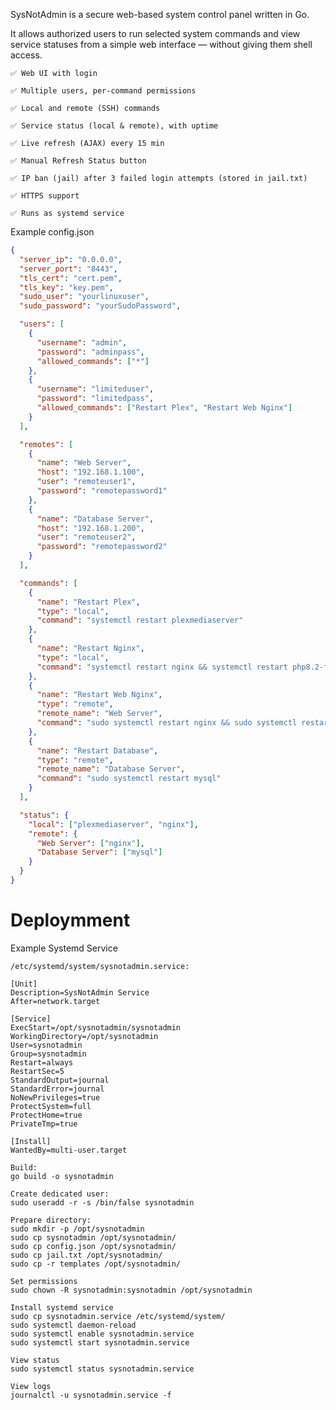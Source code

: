 SysNotAdmin is a secure web-based system control panel written in Go.

It allows authorized users to run selected system commands and view service statuses from a simple web interface — without giving them shell access.

    ✅ Web UI with login

    ✅ Multiple users, per-command permissions

    ✅ Local and remote (SSH) commands

    ✅ Service status (local & remote), with uptime

    ✅ Live refresh (AJAX) every 15 min

    ✅ Manual Refresh Status button

    ✅ IP ban (jail) after 3 failed login attempts (stored in jail.txt)

    ✅ HTTPS support

    ✅ Runs as systemd service

Example config.json
```json
{
  "server_ip": "0.0.0.0",
  "server_port": "8443",
  "tls_cert": "cert.pem",
  "tls_key": "key.pem",
  "sudo_user": "yourlinuxuser",
  "sudo_password": "yourSudoPassword",

  "users": [
    {
      "username": "admin",
      "password": "adminpass",
      "allowed_commands": ["*"]
    },
    {
      "username": "limiteduser",
      "password": "limitedpass",
      "allowed_commands": ["Restart Plex", "Restart Web Nginx"]
    }
  ],

  "remotes": [
    {
      "name": "Web Server",
      "host": "192.168.1.100",
      "user": "remoteuser1",
      "password": "remotepassword1"
    },
    {
      "name": "Database Server",
      "host": "192.168.1.200",
      "user": "remoteuser2",
      "password": "remotepassword2"
    }
  ],

  "commands": [
    {
      "name": "Restart Plex",
      "type": "local",
      "command": "systemctl restart plexmediaserver"
    },
    {
      "name": "Restart Nginx",
      "type": "local",
      "command": "systemctl restart nginx && systemctl restart php8.2-fpm"
    },
    {
      "name": "Restart Web Nginx",
      "type": "remote",
      "remote_name": "Web Server",
      "command": "sudo systemctl restart nginx && sudo systemctl restart php8.2-fpm"
    },
    {
      "name": "Restart Database",
      "type": "remote",
      "remote_name": "Database Server",
      "command": "sudo systemctl restart mysql"
    }
  ],

  "status": {
    "local": ["plexmediaserver", "nginx"],
    "remote": {
      "Web Server": ["nginx"],
      "Database Server": ["mysql"]
    }
  }
}
```

Deploymment
====

Example Systemd Service
```
/etc/systemd/system/sysnotadmin.service:

[Unit]
Description=SysNotAdmin Service
After=network.target

[Service]
ExecStart=/opt/sysnotadmin/sysnotadmin
WorkingDirectory=/opt/sysnotadmin
User=sysnotadmin
Group=sysnotadmin
Restart=always
RestartSec=5
StandardOutput=journal
StandardError=journal
NoNewPrivileges=true
ProtectSystem=full
ProtectHome=true
PrivateTmp=true

[Install]
WantedBy=multi-user.target
```

    Build:
    go build -o sysnotadmin

    Create dedicated user:
    sudo useradd -r -s /bin/false sysnotadmin

    Prepare directory:
    sudo mkdir -p /opt/sysnotadmin
    sudo cp sysnotadmin /opt/sysnotadmin/
    sudo cp config.json /opt/sysnotadmin/
    sudo cp jail.txt /opt/sysnotadmin/
    sudo cp -r templates /opt/sysnotadmin/
    
    Set permissions
    sudo chown -R sysnotadmin:sysnotadmin /opt/sysnotadmin

    Install systemd service
    sudo cp sysnotadmin.service /etc/systemd/system/
    sudo systemctl daemon-reload
    sudo systemctl enable sysnotadmin.service
    sudo systemctl start sysnotadmin.service

    View status
    sudo systemctl status sysnotadmin.service

    View logs
    journalctl -u sysnotadmin.service -f

